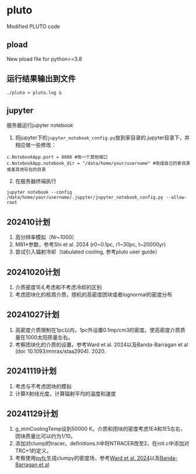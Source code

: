 # pluto
Modified PLUTO code

## pload
New pload file for python>=3.8

## 运行结果输出到文件
`./pluto > pluto.log &`

## jupyter
服务器运行jupyter notebook
1. 将jupyter下的`jupyter_notebook_config.py`放到家目录的.jupyter目录下，并相应做一些修改：
```
c.NotebookApp.port = 8888 #改一个其他端口
c.NotebookApp.notebook_dir = "/data/home/your/username" #改成自己的家目录或者其他存在的目录
```
2. 在服务器终端执行
```
jupyter notebook --config /data/home/your/username/.jupyter/jupyter_notebook_config.py --allow-root
```
## 202410计划
1. 高分辨率模拟（Nr~1000）
2. M81\*参数，参考Shi et al. 2024 (r0\~0.1pc, r1\~30pc, t\~20000yr)
3. 尝试引入辐射冷却（tabulated cooling, 参考pluto user guide）

## 20241020计划
1. 介质密度1E4,考虑和不考虑冷却的区别
2. 考虑团块化的核周介质，随机的高密度团块或者lognormal的密度分布

## 20241027计划
1. 高密度介质限制在1pc以内，1pc外设置0.1mp/cm3的密度。使高密度介质质量在1000太阳质量左右。
2. 考察团块化的介质的设置，参考Ward et al. 2024以及Banda-Barragan et al (doi: 10.1093/mnras/staa2904). 2020.

## 20241119计划
1. 考虑与不考虑团块的模拟
2. 计算X射线光度，计算辐射平均的温度和速度

## 20241129计划
1. g_minCoolingTemp设到50000 K。介质和团块的密度考虑1E4和1E5左右，团块质量比可以约为1/10。
2. 添加对clump的tracer。definitions.h中将NTRACER改至2，在init.c中添加对TRC+1的定义。
3. 考察使用[pyfc](https://pypi.org/project/pyFC/)生成clumpy的密度场，参考[Ward et al. 2024](https://arxiv.org/abs/2407.17593)以及[Banda-Barragan et al](https://ui.adsabs.harvard.edu/abs/2020MNRAS.499.2173B)

